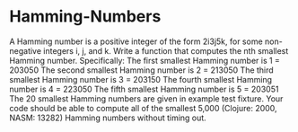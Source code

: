 # Hamming-Numbers
A Hamming number is a positive integer of the form 2i3j5k, for some non-negative integers i, j, and k.  Write a function that computes the nth smallest Hamming number.  Specifically:      The first smallest Hamming number is 1 = 203050     The second smallest Hamming number is 2 = 213050     The third smallest Hamming number is 3 = 203150     The fourth smallest Hamming number is 4 = 223050     The fifth smallest Hamming number is 5 = 203051  The 20 smallest Hamming numbers are given in example test fixture.  Your code should be able to compute all of the smallest 5,000 (Clojure: 2000, NASM: 13282) Hamming numbers without timing out.

